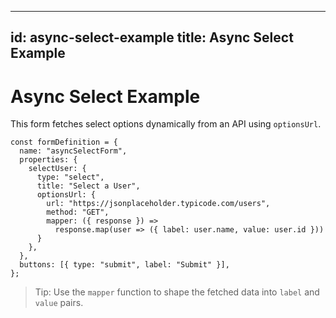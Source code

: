 ---

id: async-select-example
title: Async Select Example
---------------------------

# Async Select Example

This form fetches select options dynamically from an API using `optionsUrl`.

```tsx
const formDefinition = {
  name: "asyncSelectForm",
  properties: {
    selectUser: {
      type: "select",
      title: "Select a User",
      optionsUrl: {
        url: "https://jsonplaceholder.typicode.com/users",
        method: "GET",
        mapper: ({ response }) =>
          response.map(user => ({ label: user.name, value: user.id }))
      }
    },
  },
  buttons: [{ type: "submit", label: "Submit" }],
};
```

> Tip: Use the `mapper` function to shape the fetched data into `label` and `value` pairs.
